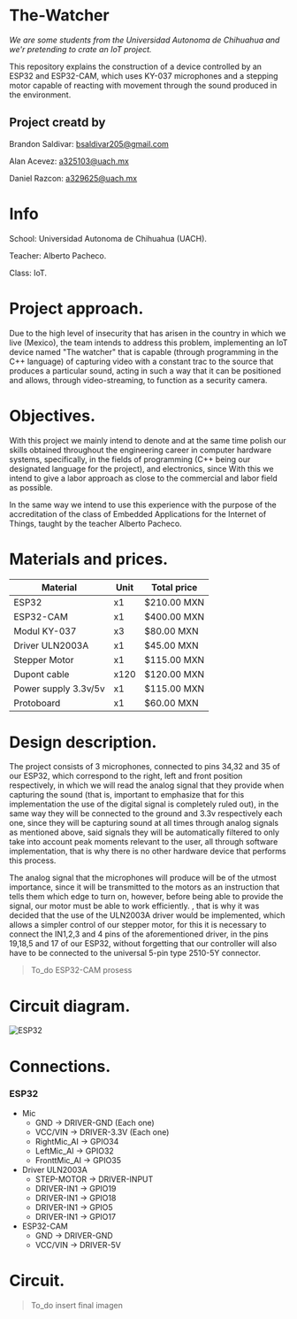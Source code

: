 # The-Watcher
*We are some students from the Universidad Autonoma de Chihuahua and we'r pretending to crate an IoT project.*

This repository explains the construction of a device controlled by an ESP32 and ESP32-CAM, which uses KY-037 microphones and a stepping motor capable of reacting with movement through the sound produced in the environment.

## Project creatd by 
Brandon Saldivar: bsaldivar205@gmail.com 

Alan Acevez: a325103@uach.mx

Daniel Razcon: a329625@uach.mx

# Info 
School: Universidad Autonoma de Chihuahua (UACH).

Teacher: Alberto Pacheco. 

Class: IoT.

# Project approach.
Due to the high level of insecurity that has arisen in the country in which we live (Mexico), the team intends to address this problem, implementing an IoT device named "The watcher" that is capable (through programming in the C++ language) of capturing video with a constant trac to the source that produces a particular sound, acting in such a way that it can be positioned and allows, through video-streaming, to function as a security camera.

# Objectives.
With this project we mainly intend to denote and at the same time polish our skills obtained throughout the engineering career in computer hardware systems, specifically, in the fields of programming (C++ being our designated language for the project), and electronics, since With this we intend to give a labor approach as close to the commercial and labor field as possible.

In the same way we intend to use this experience with the purpose of the accreditation of the class of Embedded Applications for the Internet of Things, taught by the teacher Alberto Pacheco.

# Materials and prices.

|Material | Unit | Total price|
| ------------- | ------------- |------------- |
| ESP32 | x1 | $210.00 MXN |
| ESP32-CAM | x1 | $400.00 MXN |
| Modul KY-037 | x3 | $80.00 MXN |
| Driver ULN2003A | x1 | $45.00 MXN |
| Stepper Motor | x1 | $115.00 MXN |
| Dupont cable | x120 | $120.00 MXN |
| Power supply 3.3v/5v | x1 | $115.00 MXN |
| Protoboard | x1 | $60.00 MXN |

# Design description.
The project consists of 3 microphones, connected to pins 34,32 and 35 of our ESP32, which correspond to the right, left and front position respectively, in which we will read the analog signal that they provide when capturing the sound (that is, important to emphasize that for this implementation the use of the digital signal is completely ruled out), in the same way they will be connected to the ground and 3.3v respectively each one, since they will be capturing sound at all times through analog signals as mentioned above, said signals they will be automatically filtered to only take into account peak moments relevant to the user, all through software implementation, that is why there is no other hardware device that performs this process.

The analog signal that the microphones will produce will be of the utmost importance, since it will be transmitted to the motors as an instruction that tells them which edge to turn on, however, before being able to provide the signal, our motor must be able to work efficiently. , that is why it was decided that the use of the ULN2003A driver would be implemented, which allows a simpler control of our stepper motor, for this it is necessary to connect the IN1,2,3 and 4 pins of the aforementioned driver, in the pins 19,18,5 and 17 of our ESP32, without forgetting that our controller will also have to be connected to the universal 5-pin type 2510-5Y connector.

> To_do ESP32-CAM prosess

# Circuit diagram.
![ESP32](https://user-images.githubusercontent.com/67432471/169591461-c6a0d4bb-fe99-4362-bda4-fb7bb692e070.png)

# Connections.
### ESP32
- Mic 
  - GND            ->  DRIVER-GND (Each one)
  - VCC/VIN        ->  DRIVER-3.3V (Each one)
  - RightMic_AI    ->  GPIO34
  - LeftMic_AI     ->  GPIO32
  - FronttMic_AI   ->  GPIO35
- Driver ULN2003A
  - STEP-MOTOR     -> DRIVER-INPUT
  - DRIVER-IN1     -> GPIO19
  - DRIVER-IN1     -> GPIO18
  - DRIVER-IN1     -> GPIO5
  - DRIVER-IN1     -> GPIO17
- ESP32-CAM
  - GND            ->  DRIVER-GND
  - VCC/VIN        ->  DRIVER-5V

# Circuit. 
> To_do insert final imagen 
